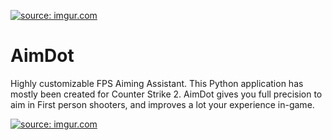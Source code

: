 <a href="https://imgur.com/9RvRcJK"><img src="https://i.imgur.com/9RvRcJK.png" title="source: imgur.com" /></a>
# AimDot
Highly customizable FPS Aiming Assistant.
This Python application has mostly been created for Counter Strike 2.
AimDot gives you full precision to aim in First person shooters, and improves a lot your experience in-game.

<a href="https://imgur.com/KwsHmLK"><img src="https://i.imgur.com/KwsHmLK.jpg" title="source: imgur.com" /></a>
